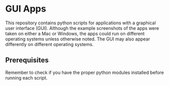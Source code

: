 # GUI Apps

This repository contains python scripts for applications with a graphical user interface (GUI).  Although the example screenshots of the apps were taken on either a Mac or Windows, the apps could run on different operating systems unless otherwise noted.  The GUI may also appear differently on different operating systems.

## Prerequisites

Remember to check if you have the proper python modules installed before running each script.  
